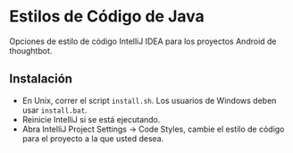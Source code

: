 Estilos de Código de Java
================

Opciones de estilo de código IntelliJ IDEA para los proyectos Android de thoughtbot.


Instalación
------------

 * En Unix, correr el script `install.sh`. Los usuarios de Windows deben usar `install.bat`.
 * Reinicie IntelliJ si se está ejecutando.
 * Abra IntelliJ Project Settings -> Code Styles, cambie el estilo de código para el proyecto a la que usted desea.

